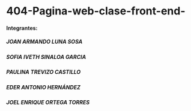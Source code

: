 # 404-Pagina-web-clase-front-end-
<h4>Integrantes:</h4>
<h5>JOAN ARMANDO LUNA SOSA</h5>
<h5>SOFIA IVETH SINALOA GARCIA</h5>
<h5>PAULINA TREVIZO CASTILLO</h5>
<h5>EDER ANTONIO HERNÁNDEZ</h5>
<h5>JOEL ENRIQUE ORTEGA TORRES</h5>
